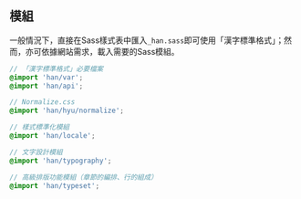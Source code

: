 
 模組 <!-- #module -->
-----
一般情況下，直接在Sass樣式表中匯入`_han.sass`即可使用「漢字標準格式」；然而，亦可依據網站需求，載入需要的Sass模組。

```scss
// 「漢字標準格式」必要檔案
@import 'han/var';
@import 'han/api';

// Normalize.css
@import 'han/hyu/normalize';

// 樣式標準化模組
@import 'han/locale';

// 文字設計模組
@import 'han/typography';

// 高級排版功能模組（章節的編排、行的組成）
@import 'han/typeset';
```
